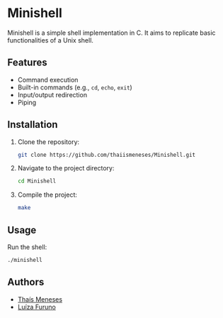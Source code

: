 # Minishell

Minishell is a simple shell implementation in C. It aims to replicate basic functionalities of a Unix shell.

## Features

- Command execution
- Built-in commands (e.g., `cd`, `echo`, `exit`)
- Input/output redirection
- Piping

## Installation

1. Clone the repository:
	```sh
	git clone https://github.com/thaiismeneses/Minishell.git
	```
2. Navigate to the project directory:
	```sh
	cd Minishell
	```
3. Compile the project:
	```sh
	make
	```

## Usage

Run the shell:
```sh
./minishell
```

## Authors

- <a href="https://github.com/thaiismeneses"> Thaís Meneses </a>
- <a href="https://github.com/furunoluiza">Luíza Furuno </a>
